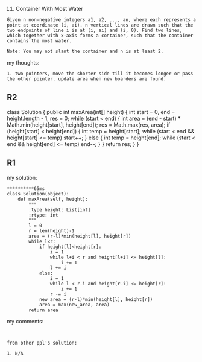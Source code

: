 11. Container With Most Water
```
Given n non-negative integers a1, a2, ..., an, where each represents a point at coordinate (i, ai). n vertical lines are drawn such that the two endpoints of line i is at (i, ai) and (i, 0). Find two lines, which together with x-axis forms a container, such that the container contains the most water.

Note: You may not slant the container and n is at least 2.
```

my thoughts:
```
1. two pointers, move the shorter side till it becomes longer or pass the other pointer. update area when new boarders are found.
```

R2
------
class Solution {
    public int maxArea(int[] height) {
        int start = 0, end = height.length - 1, res = 0;
        while (start < end) {
            int area = (end - start) * Math.min(height[start], height[end]);
            res = Math.max(res, area);
            if (height[start] < height[end]) {
                int temp = height[start];
                while (start < end && height[start] <= temp) start++;
            } else {
                int temp = height[end];
                while (start < end && height[end] <= temp) end--;
            }
        }
        return res;
    }
}


R1
------
my solution:
```
**********65ms
class Solution(object):
    def maxArea(self, height):
        """
        :type height: List[int]
        :rtype: int
        """        
        l = 0
        r = len(height)-1
        area = (r-l)*min(height[l], height[r])
        while l<r:
            if height[l]<height[r]:
                i = 1
                while l+i < r and height[l+i] <= height[l]:
                    i += 1
                l += i
            else:
                i = 1
                while l < r-i and height[r-i] <= height[r]:
                    i += 1
                r -= i
            new_area = (r-l)*min(height[l], height[r])
            area = max(new_area, area)    
        return area
```

my comments:
```


from other ppl's solution:

1. N/A
```